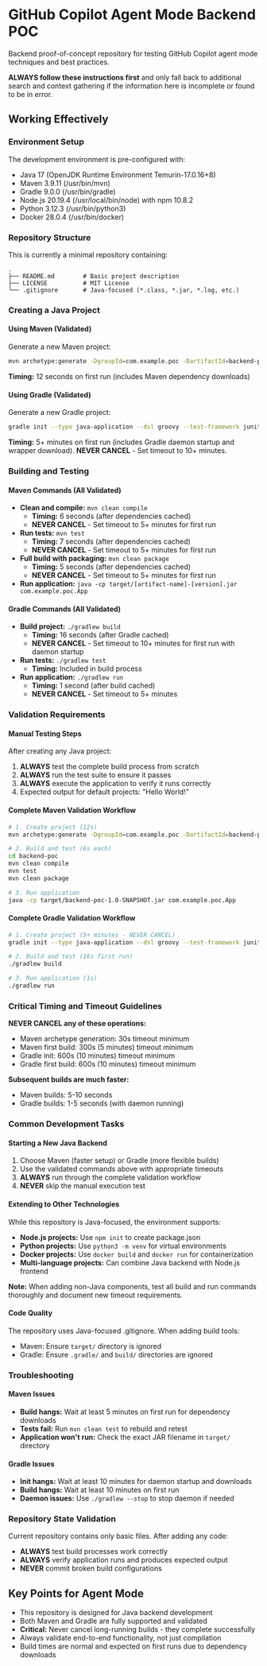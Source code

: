 # GitHub Copilot Agent Mode Backend POC

Backend proof-of-concept repository for testing GitHub Copilot agent mode techniques and best practices.

**ALWAYS follow these instructions first** and only fall back to additional search and context gathering if the information here is incomplete or found to be in error.

## Working Effectively

### Environment Setup
The development environment is pre-configured with:
- Java 17 (OpenJDK Runtime Environment Temurin-17.0.16+8)
- Maven 3.9.11 (/usr/bin/mvn)
- Gradle 9.0.0 (/usr/bin/gradle)
- Node.js 20.19.4 (/usr/local/bin/node) with npm 10.8.2
- Python 3.12.3 (/usr/bin/python3)
- Docker 28.0.4 (/usr/bin/docker)

### Repository Structure
This is currently a minimal repository containing:
```
.
├── README.md        # Basic project description
├── LICENSE          # MIT License
└── .gitignore       # Java-focused (*.class, *.jar, *.log, etc.)
```

### Creating a Java Project

#### Using Maven (Validated)
Generate a new Maven project:
```bash
mvn archetype:generate -DgroupId=com.example.poc -DartifactId=backend-poc -DarchetypeArtifactId=maven-archetype-quickstart -DinteractiveMode=false -B
```
**Timing:** 12 seconds on first run (includes Maven dependency downloads)

#### Using Gradle (Validated)
Generate a new Gradle project:
```bash
gradle init --type java-application --dsl groovy --test-framework junit --project-name backend-poc --package com.example.poc --no-split-project --java-version 17
```
**Timing:** 5+ minutes on first run (includes Gradle daemon startup and wrapper download). **NEVER CANCEL** - Set timeout to 10+ minutes.

### Building and Testing

#### Maven Commands (All Validated)
- **Clean and compile:** `mvn clean compile`
  - **Timing:** 6 seconds (after dependencies cached)
  - **NEVER CANCEL** - Set timeout to 5+ minutes for first run
- **Run tests:** `mvn test`
  - **Timing:** 7 seconds (after dependencies cached)
  - **NEVER CANCEL** - Set timeout to 5+ minutes for first run
- **Full build with packaging:** `mvn clean package`
  - **Timing:** 5 seconds (after dependencies cached)
  - **NEVER CANCEL** - Set timeout to 5+ minutes for first run
- **Run application:** `java -cp target/[artifact-name]-[version].jar com.example.poc.App`

#### Gradle Commands (All Validated)
- **Build project:** `./gradlew build`
  - **Timing:** 16 seconds (after Gradle cached)
  - **NEVER CANCEL** - Set timeout to 10+ minutes for first run with daemon startup
- **Run tests:** `./gradlew test`
  - **Timing:** Included in build process
- **Run application:** `./gradlew run`
  - **Timing:** 1 second (after build cached)
  - **NEVER CANCEL** - Set timeout to 5+ minutes

### Validation Requirements

#### Manual Testing Steps
After creating any Java project:
1. **ALWAYS** test the complete build process from scratch
2. **ALWAYS** run the test suite to ensure it passes
3. **ALWAYS** execute the application to verify it runs correctly
4. Expected output for default projects: "Hello World!"

#### Complete Maven Validation Workflow
```bash
# 1. Create project (12s)
mvn archetype:generate -DgroupId=com.example.poc -DartifactId=backend-poc -DarchetypeArtifactId=maven-archetype-quickstart -DinteractiveMode=false -B

# 2. Build and test (6s each)
cd backend-poc
mvn clean compile
mvn test
mvn clean package

# 3. Run application
java -cp target/backend-poc-1.0-SNAPSHOT.jar com.example.poc.App
```

#### Complete Gradle Validation Workflow
```bash
# 1. Create project (5+ minutes - NEVER CANCEL)
gradle init --type java-application --dsl groovy --test-framework junit --project-name backend-poc --package com.example.poc --no-split-project --java-version 17

# 2. Build and test (16s first run)
./gradlew build

# 3. Run application (1s)
./gradlew run
```

### Critical Timing and Timeout Guidelines

**NEVER CANCEL any of these operations:**
- Maven archetype generation: 30s timeout minimum
- Maven first build: 300s (5 minutes) timeout minimum
- Gradle init: 600s (10 minutes) timeout minimum
- Gradle first build: 600s (10 minutes) timeout minimum

**Subsequent builds are much faster:**
- Maven builds: 5-10 seconds
- Gradle builds: 1-5 seconds (with daemon running)

### Common Development Tasks

#### Starting a New Java Backend
1. Choose Maven (faster setup) or Gradle (more flexible builds)
2. Use the validated commands above with appropriate timeouts
3. **ALWAYS** run through the complete validation workflow
4. **NEVER** skip the manual execution test

#### Extending to Other Technologies
While this repository is Java-focused, the environment supports:
- **Node.js projects:** Use `npm init` to create package.json
- **Python projects:** Use `python3 -m venv` for virtual environments
- **Docker projects:** Use `docker build` and `docker run` for containerization
- **Multi-language projects:** Can combine Java backend with Node.js frontend

**Note:** When adding non-Java components, test all build and run commands thoroughly and document new timeout requirements.

#### Code Quality
The repository uses Java-focused .gitignore. When adding build tools:
- Maven: Ensure `target/` directory is ignored
- Gradle: Ensure `.gradle/` and `build/` directories are ignored

### Troubleshooting

#### Maven Issues
- **Build hangs:** Wait at least 5 minutes on first run for dependency downloads
- **Tests fail:** Run `mvn clean test` to rebuild and retest
- **Application won't run:** Check the exact JAR filename in `target/` directory

#### Gradle Issues  
- **Init hangs:** Wait at least 10 minutes for daemon startup and downloads
- **Build hangs:** Wait at least 10 minutes on first run
- **Daemon issues:** Use `./gradlew --stop` to stop daemon if needed

### Repository State Validation
Current repository contains only basic files. After adding any code:
- **ALWAYS** test build processes work correctly
- **ALWAYS** verify application runs and produces expected output
- **NEVER** commit broken build configurations

## Key Points for Agent Mode
- This repository is designed for Java backend development
- Both Maven and Gradle are fully supported and validated
- **Critical:** Never cancel long-running builds - they complete successfully
- Always validate end-to-end functionality, not just compilation
- Build times are normal and expected on first runs due to dependency downloads